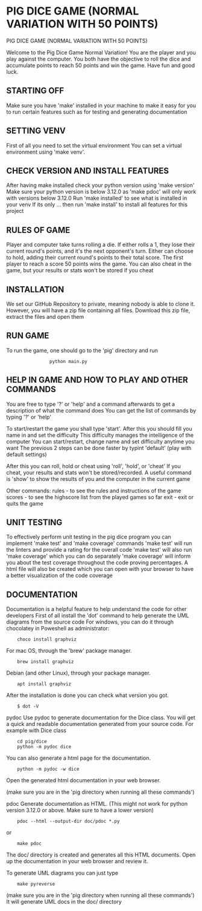 #  PIG DICE GAME (NORMAL VARIATION WITH 50 POINTS)
PIG DICE GAME (NORMAL VARIATION WITH 50 POINTS)

Welcome to the Pig Dice Game Normal Variation! You are the player and you play against the computer.
You both have the objective to roll the dice and accumulate points to 
reach 50 points and win the game. Have fun and good luck.

## STARTING OFF

Make sure you have 'make' installed in your machine to make it easy for you
to run certain features such as for testing and generating documentation

## SETTING VENV

First of all you need to set the virtual environment
You can set a virtual environment using 'make venv'.

## CHECK VERSION AND INSTALL FEATURES

After having make installed check your python version using 'make version'
Make sure your python version is below 3.12.0 as 'make pdoc' will only work with versions below 3.12.0
Run 'make installed' to see what is installed in your venv
If its only ... then run 'make install' to install all features for this project

## RULES OF GAME

Player and computer take turns rolling a die.
If either rolls a 1, they lose their current round's points, and it's the next opponent's turn.
Either can choose to hold, adding their current round's points to their total score.
The first player to reach a score 50 points wins the game.
You can also cheat in the game, but your results or stats won't be stored if you cheat

## INSTALLATION

We set our GitHub Repository to private, meaning nobody is able to clone it.
However, you will have a zip file containing all files. 
Download this zip file, extract the files and open them

## RUN GAME

To run the game, one should go to the 'pig' directory and run

                    python main.py

## HELP IN GAME AND HOW TO PLAY AND OTHER COMMANDS

You are free to type '?' or 'help' and a command afterwards to get a description of what the command does
You can get the list of commands by typing '?' or 'help'

To start/restart the game you shall type 'start'.
After this you should fill you name in and set the difficulty
This difficulty manages the intelligence of the computer
You can start/restart, change name and set difficulty anytime you want
The previous 2 steps can be done faster by typint 'default' (play with default settings)

After this you can roll, hold or cheat using 'roll', 'hold', or 'cheat'
If you cheat, your results and stats won't be stored/recorded. 
A useful command is 'show' to show the results of you and the computer in the current game

Other commands:
rules - to see the rules and instructions of the game
scores - to see the highscore list from the played games so far
exit - exit or quits the game


## UNIT TESTING

To effectively perform unit testing in the pig dice program you can
implement 'make test' and 'make coverage' commands
'make test' will run the linters and provide a rating for the overall code
'make test' will also run 'make coverage' which you can do separately
'make coverage' will inform you about the test coverage throughout the code
proving percentages. A html file will also be created which you can open with your browser
to have a better visualization of the code coverage

## DOCUMENTATION

Documentation is a helpful feature to help understand the code for other developers
First of all install the 'dot' command  to help generate the UML diagrams from the source code
For windows, you can do it through chocolatey in Poweshell as administrator:

        choco install graphviz

For mac OS, through the 'brew' package manager.

        brew install graphviz

Debian (and other Linux), through your package manager.

        apt install graphviz

After the installation is done you can check what version you got.


        $ dot -V

pydoc
Use pydoc to generate documentation for the Dice class.
You will get a quick and readable documentation generated from your source code.
For example with Dice class

        cd pig/dice
        python -m pydoc dice

You can also generate a html page for the documentation.

        python -m pydoc -w dice

Open the generated html documentation in your web browser.

(make sure you are in the 'pig directory when running all these commands')

pdoc
Generate documentation as HTML. (This might not work for python version 3.12.0 or above. Make sure to have a lower version)

        pdoc --html --output-dir doc/pdoc *.py

or

        make pdoc

The doc/ directory is created and generates all this HTML documents.
Open up the documentation in your web browser and review it.

To generate UML diagrams you can just type

        make pyreverse

(make sure you are in the 'pig directory when running all these commands')
It will generate UML docs in the doc/ directory

